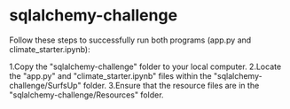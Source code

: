 # sqlalchemy-challenge

Follow these steps to successfully run both programs (app.py and climate_starter.ipynb):

  1.Copy the "sqlalchemy-challenge" folder to your local computer.
  2.Locate the "app.py" and "climate_starter.ipynb" files within the "sqlalchemy-challenge/SurfsUp" folder.
  3.Ensure that the resource files are in the "sqlalchemy-challenge/Resources" folder.
  
  
